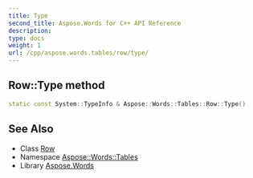 ```yaml
---
title: Type
second_title: Aspose.Words for C++ API Reference
description: 
type: docs
weight: 1
url: /cpp/aspose.words.tables/row/type/
---
```

## Row::Type method




```cpp
static const System::TypeInfo & Aspose::Words::Tables::Row::Type()
```

## See Also

* Class [Row](../)
* Namespace [Aspose::Words::Tables](../../)
* Library [Aspose.Words](../../../)

